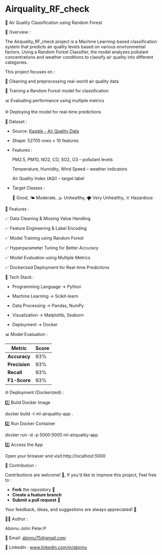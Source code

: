 # Airquality_RF_check

🌿 Air Quality Classification using Random Forest

📌 Overview : 

The Airquality_RF_check project is a Machine Learning-based classification system that predicts air quality levels based on various environmental factors. Using a Random Forest Classifier, the model analyzes pollutant concentrations and weather conditions to classify air quality into different categories.


This project focuses on :

  🧹 Cleaning and preprocessing real-world air quality data

  🌳 Training a Random Forest model for classification

  📊 Evaluating performance using multiple metrics 

  🌐 Deploying the model for real-time predictions


📂 Dataset :

  * Source: [Kaggle - Air Quality Data](https://www.kaggle.com/datasets)
  
  * Shape:  52705 rows × 10 features

  * Features :
  
       PM2.5, PM10, NO2, CO, SO2, O3 – pollutant levels
  
       Temperature, Humidity, Wind Speed – weather indicators

       Air Quality Index (AQI) – target label

  * Target Classes :
  
    🌿 Good,
    🌤 Moderate,
    🌫 Unhealthy,
    🌪 Very Unhealthy,
    ☠️ Hazardous


🚀 Features :

   ✅ Data Cleaning & Missing Value Handling

   ✅ Feature Engineering & Label Encoding

   ✅ Model Training using Random Forest

   ✅ Hyperparameter Tuning for Better Accuracy

   ✅ Model Evaluation using Multiple Metrics

   ✅ Dockerized Deployment for Real-time Predictions


🧠 Tech Stack :

   * Programming Language → Python 

   * Machine Learning → Scikit-learn

   * Data Processing → Pandas, NumPy

   * Visualization → Matplotlib, Seaborn

   * Deployment → Docker


📊 Model Evaluation :

| Metric        | Score |
| ------------- | ----- |
| **Accuracy**  | 93%   |
| **Precision** | 93%   |
| **Recall**    | 93%   |
| **F1-Score**  | 93%   |


🌐 Deployment (Dockerized) :

   1️⃣ Build Docker Image
   
   docker build -t ml-airquality-app .

  2️⃣ Run Docker Container

   docker run -d -p 5000:5000 ml-airquality-app

3️⃣ Access the App

   Open your browser and visit:http://localhost:5000


🤝 Contribution :

   Contributions are welcome! 🎉, If you'd like to improve this project, Feel free to :

   - **Fork** the repository 🍴  
   - **Create a feature branch**  
   - **Submit a pull request** 🚀  

Your feedback, ideas, and suggestions are always appreciated! 🙌


👨‍💻 Author :

   Abinnu John Peter.P

   📧 Email: abinnu75@gmail.com

   🔗 LinkedIn : www.linkedin.com/in/abinnu
